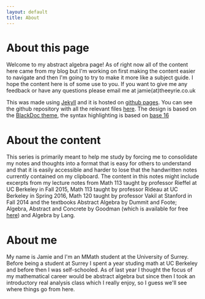 ```yaml
---
layout: default
title: About
---
```


# About this page

Welcome to my abstract algebra page! As of right now all of the content here came from my blog but I'm working on first making the content easier to navigate and then I'm going to try to make it more like a subject guide. I hope the content here is of some use to you. If you want to give me any feedback or have any questions please email me at jamie(at)theeyrie.co.uk

This was made using [Jekyll](http://jekyllrb.com/) and it is hosted on [github pages](https://pages.github.com/). You can see the github repository with all the relevant files [here](https://github.com/jamiecayley/abstractalgebra). The design is based on the [BlackDoc theme](http://karloespiritu.com/blackdoc/), the syntax highlighting is based on [base 16](https://github.com/chriskempson/base16) 

# About the content

This series is primarily meant to help me study by forcing me to consolidate my notes and thoughts into a format that is easy for others to understand and that it is easily accessible and harder to lose that the handwritten notes currently contained on my clipboard. The content in this notes might include excerpts from my lecture notes from Math 113 taught by professor Rieffel at UC Berkeley in Fall 2015, Math 113 taught by professor Rideau at UC Berkeley in Spring 2016, Math 120 taught by professor Vakil at Stanford in Fall 2014 and the textbooks Abstract Algebra by Dummit and Foote; Algebra, Abstract and Concrete by Goodman (which is available for free [here](http://homepage.divms.uiowa.edu/~goodman/algebrabook.dir/download.htm)) and Algebra by Lang. 

# About me

My name is Jamie and I'm an MMath student at the University of Surrey. Before being a student at Surrey I spent a year studing math at UC Berkeley and before then I was self-schooled. As of last year I thought the focus of my mathematical career would be abstract algebra but since then I took an introductory real analysis class which I really enjoy, so I guess we'll see where things go from here. 

